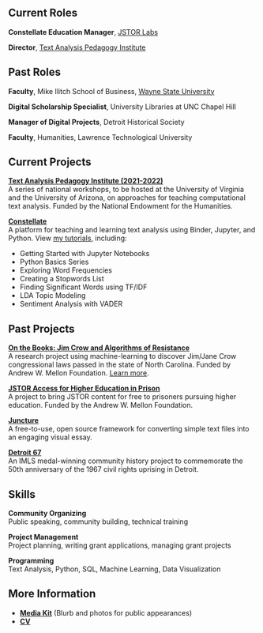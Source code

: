 ## Current Roles
**Constellate Education Manager**, [JSTOR Labs](https://labs.jstor.org/)

**Director**, [Text Analysis Pedagogy Institute](https://nkelber.github.io/tapi2021/book/intro.html)

## Past Roles

**Faculty**, Mike Ilitch School of Business, [Wayne State University](https://ilitchbusiness.wayne.edu/)

**Digital Scholarship Specialist**, University Libraries at UNC Chapel Hill

**Manager of Digital Projects**, Detroit Historical Society

**Faculty**, Humanities, Lawrence Technological University

## Current Projects

**[Text Analysis Pedagogy Institute (2021-2022)](https://nkelber.github.io/tapi2021/book/intro.html)**<br />
A series of national workshops, to be hosted at the University of Virginia and the University of Arizona, on approaches for teaching computational text analysis. Funded by the National Endowment for the Humanities.

**[Constellate](http://constellate.org)**<br />
A platform for teaching and learning text analysis using Binder, Jupyter, and Python. 
View [my tutorials](https://constellate.org/tutorials), including:

* Getting Started with Jupyter Notebooks
* Python Basics Series
* Exploring Word Frequencies
* Creating a Stopwords List
* Finding Significant Words using TF/IDF
* LDA Topic Modeling
* Sentiment Analysis with VADER

## Past Projects

**[On the Books: Jim Crow and Algorithms of Resistance](https://onthebooks.lib.unc.edu/)**<br />
A research project using machine-learning to discover Jim/Jane Crow congressional laws passed in the state of North Carolina. Funded by Andrew W. Mellon Foundation. [Learn more](https://www.youtube.com/watch?v=doyN6t7htlA).

**[JSTOR Access for Higher Education in Prison](https://www.ithaka.org/news/ithaka-awarded-grant-improve-higher-education-prisons/)**<br />
A project to bring JSTOR content for free to prisoners pursuing higher education. Funded by the Andrew W. Mellon Foundation.

**[Juncture](https://juncture-digital.org/)**<br />
A free-to-use, open source framework for converting simple text files into an engaging visual essay. 

**[Detroit 67](https://detroit1967.org/)**<br />
An IMLS medal-winning community history project to commemorate the 50th anniversary of the 1967 civil rights uprising in Detroit.

## Skills

**Community Organizing**<br />
Public speaking, community building, technical training

**Project Management**<br />
Project planning, writing grant applications, managing grant projects

**Programming**<br />
Text Analysis, Python, SQL, Machine Learning, Data Visualization

## More Information

* **[Media Kit](./media_kit.md)** (Blurb and photos for public appearances)
* **[CV](https://docs.google.com/document/d/1yu_JzqxbjoY5akG_GB12rK56j9MRAKEUAFKcBu1_jU8/edit?usp=sharing)**
